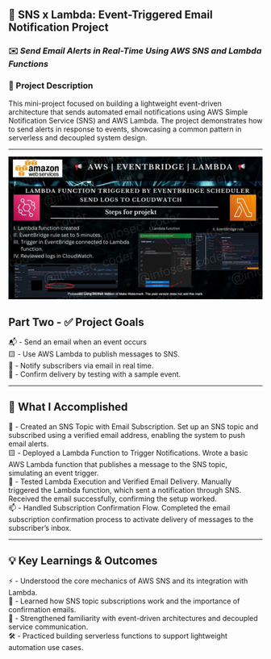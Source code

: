 ## 📢 SNS x Lambda: Event-Triggered Email Notification Project 

### ✉️ *Send Email Alerts in Real-Time Using AWS SNS and Lambda Functions*

### 📌 Project Description
This mini-project focused on building a lightweight event-driven architecture that sends automated email notifications using AWS Simple Notification Service (SNS) and AWS Lambda. The project demonstrates how to send alerts in response to events, showcasing a common pattern in serverless and decoupled system design.

---

![Alt Text](EventBridge_Lambda_lc_WATERMARKED.jpg)


## Part Two - ✅ Project Goals

📬 - Send an email when an event occurs
<br>🟨 - Use AWS Lambda to publish messages to SNS.
<br>🔔 - Notify subscribers via email in real time.
<br>🔧 - Confirm delivery by testing with a sample event.

---

## 🔧 What I Accomplished

🧵 - Created an SNS Topic with Email Subscription.
Set up an SNS topic and subscribed using a verified email address, enabling the system to push email alerts.
<br>🟨 - Deployed a Lambda Function to Trigger Notifications.
Wrote a basic AWS Lambda function that publishes a message to the SNS topic, simulating an event trigger.
<br>🧪 - Tested Lambda Execution and Verified Email Delivery.
Manually triggered the Lambda function, which sent a notification through SNS. Received the email successfully, confirming the setup worked.
<br>📫 - Handled Subscription Confirmation Flow.
Completed the email subscription confirmation process to activate delivery of messages to the subscriber’s inbox.

---

## 💡 Key Learnings & Outcomes

⚡ - Understood the core mechanics of AWS SNS and its integration with Lambda.
<br>📨 - Learned how SNS topic subscriptions work and the importance of confirmation emails.
<br>🔗 - Strengthened familiarity with event-driven architectures and decoupled service communication.
<br>🛠️ - Practiced building serverless functions to support lightweight automation use cases.


